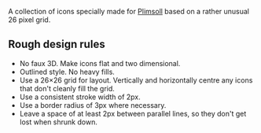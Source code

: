 A collection of icons specially made for [Plimsoll](https://github.com/severnbronies/Plimsoll) based on a rather unusual 26 pixel grid. 

Rough design rules
------------------

* No faux 3D. Make icons flat and two dimensional.
* Outlined style. No heavy fills.
* Use a 26×26 grid for layout. Vertically and horizontally centre any icons that don't cleanly fill the grid.
* Use a consistent stroke width of 2px.
* Use a border radius of 3px where necessary.
* Leave a space of at least 2px between parallel lines, so they don't get lost when shrunk down. 
